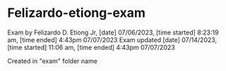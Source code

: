 # Felizardo-etiong-exam

Exam by Felizardo D. Etiong Jr, [date] 07/06/2023, [time started] 8:23:19 am, [time ended] 4:43pm  07/07/2023
Exam updated [date] 07/14/2023, [time started] 11:06 am, [time ended] 4:43pm  07/07/2023

Created in "exam" folder name
